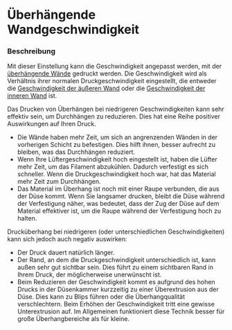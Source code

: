 Überhängende Wandgeschwindigkeit
====
### **Beschreibung**
Mit dieser Einstellung kann die Geschwindigkeit angepasst werden, mit der [überhängende Wände](wall_overhang_angle.md) gedruckt werden. Die Geschwindigkeit wird als Verhältnis ihrer normalen Druckgeschwindigkeit eingestellt, die entweder die [Geschwindigkeit der äußeren Wand](../speed/speed_wall_0.md) oder die [Geschwindigkeit der inneren Wand](../speed/speed_wall_x.md) ist.

Das Drucken von Überhängen bei niedrigeren Geschwindigkeiten kann sehr effektiv sein, um Durchhängen zu reduzieren. Dies hat eine Reihe positiver Auswirkungen auf Ihren Druck.
* Die Wände haben mehr Zeit, um sich an angrenzenden Wänden in der vorherigen Schicht zu befestigen. Dies hilft ihnen, besser aufrecht zu bleiben, was das Durchhängen reduziert.
* Wenn Ihre Lüftergeschwindigkeit hoch eingestellt ist, haben die Lüfter mehr Zeit, um das Filament abzukühlen. Dadurch verfestigt es sich schneller. Wenn die Druckgeschwindigkeit hoch war, hat das Material mehr Zeit zum Durchhängen.
* Das Material im Überhang ist noch mit einer Raupe verbunden, die aus der Düse kommt. Wenn Sie langsamer drucken, bleibt die Düse während der Verfestigung näher, was bedeutet, dass der Zug der Düse auf dem Material effektiver ist, um die Raupe während der Verfestigung hoch zu halten.

Drucküberhang bei niedrigeren (oder unterschiedlichen Geschwindigkeiten) kann sich jedoch auch negativ auswirken:
* Der Druck dauert natürlich länger.
* Der Rand, an dem die Druckgeschwindigkeit unterschiedlich ist, kann außen sehr gut sichtbar sein. Dies führt zu einem sichtbaren Rand in Ihrem Druck, der möglicherweise unerwünscht ist.
* Beim Reduzieren der Geschwindigkeit kommt es aufgrund des hohen Drucks in der Düsenkammer kurzzeitig zu einer Überextrusion aus der Düse. Dies kann zu Blips führen oder die Überhangqualität verschlechtern. Beim Erhöhen der Geschwindigkeit tritt eine gewisse Unterextrusion auf. Im Allgemeinen funktioniert diese Technik besser für große Überhangbereiche als für kleine.